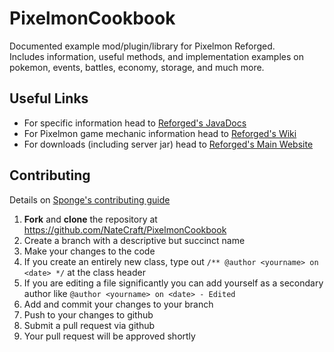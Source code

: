 # PixelmonCookbook
Documented example mod/plugin/library for Pixelmon Reforged. <br>
Includes information, useful methods, and implementation examples on pokemon, events, battles, economy, storage, and much more.

## Useful Links
 - For specific information head to [Reforged's JavaDocs](https://reforged.gg/docs/)
 - For Pixelmon game mechanic information head to [Reforged's Wiki](https://pixelmonmod.com/wiki/index.php?title=Main_Page)
 - For downloads (including server jar) head to [Reforged's Main Website](https://reforged.gg)

## Contributing

Details on [Sponge's contributing guide](https://docs.spongepowered.org/stable/en/contributing/howtogit.html)

1. **Fork** and **clone** the repository at https://github.com/NateCraft/PixelmonCookbook
2. Create a branch with a descriptive but succinct name
3. Make your changes to the code
4. If you create an entirely new class, type out `/** @author <yourname> on <date> */` at the class header
5. If you are editing a file significantly you can add yourself as a secondary author like `@author <yourname> on <date> - Edited`
6. Add and commit your changes to your branch
7. Push to your changes to github
8. Submit a pull request via github
9. Your pull request will be approved shortly 

